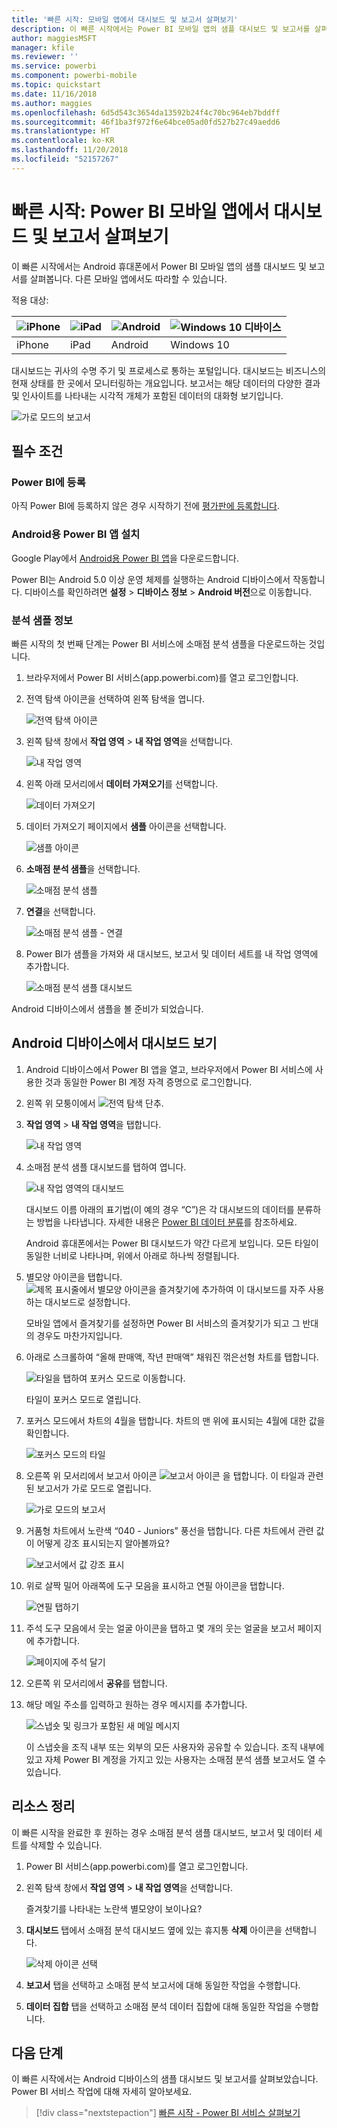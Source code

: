 ```yaml
---
title: '빠른 시작: 모바일 앱에서 대시보드 및 보고서 살펴보기'
description: 이 빠른 시작에서는 Power BI 모바일 앱의 샘플 대시보드 및 보고서를 살펴봅니다.
author: maggiesMSFT
manager: kfile
ms.reviewer: ''
ms.service: powerbi
ms.component: powerbi-mobile
ms.topic: quickstart
ms.date: 11/16/2018
ms.author: maggies
ms.openlocfilehash: 6d5d543c3654da13592b24f4c70bc964eb7bddff
ms.sourcegitcommit: 46f1ba3f972f6e64bce05ad0fd527b27c49aedd6
ms.translationtype: HT
ms.contentlocale: ko-KR
ms.lasthandoff: 11/20/2018
ms.locfileid: "52157267"
---
```

# <a name="quickstart-explore-dashboards-and-reports-in-the-power-bi-mobile-apps"></a>빠른 시작: Power BI 모바일 앱에서 대시보드 및 보고서 살펴보기
이 빠른 시작에서는 Android 휴대폰에서 Power BI 모바일 앱의 샘플 대시보드 및 보고서를 살펴봅니다. 다른 모바일 앱에서도 따라할 수 있습니다. 

적용 대상:

| ![iPhone](./media/mobile-apps-quickstart-view-dashboard-report/iphone-logo-30-px.png) | ![iPad](./media/mobile-apps-quickstart-view-dashboard-report/ipad-logo-30-px.png) | ![Android](./media/mobile-apps-quickstart-view-dashboard-report/android-logo-30-px.png) | ![Windows 10 디바이스](./media/mobile-apps-quickstart-view-dashboard-report/win-10-logo-30-px.png) |
|:--- |:--- |:--- |:--- |
| iPhone | iPad | Android | Windows 10 |

대시보드는 귀사의 수명 주기 및 프로세스로 통하는 포털입니다. 대시보드는 비즈니스의 현재 상태를 한 곳에서 모니터링하는 개요입니다. 보고서는 해당 데이터의 다양한 결과 및 인사이트를 나타내는 시각적 개체가 포함된 데이터의 대화형 보기입니다. 

![가로 모드의 보고서](././media/mobile-apps-quickstart-view-dashboard-report/power-bi-android-quickstart-report.png)

## <a name="prerequisites"></a>필수 조건

### <a name="sign-up-for-power-bi"></a>Power BI에 등록
아직 Power BI에 등록하지 않은 경우 시작하기 전에 [평가판에 등록합니다](https://app.powerbi.com/signupredirect?pbi_source=web).

### <a name="install-the-power-bi-for-android-app"></a>Android용 Power BI 앱 설치
Google Play에서 [Android용 Power BI 앱](http://go.microsoft.com/fwlink/?LinkID=544867)을 다운로드합니다.

Power BI는 Android 5.0 이상 운영 체제를 실행하는 Android 디바이스에서 작동합니다. 디바이스를 확인하려면 **설정** > **디바이스 정보** > **Android 버전**으로 이동합니다.

### <a name="download-the-retail-analysis-sample"></a>분석 샘플 정보
빠른 시작의 첫 번째 단계는 Power BI 서비스에 소매점 분석 샘플을 다운로드하는 것입니다.

1. 브라우저에서 Power BI 서비스(app.powerbi.com)를 열고 로그인합니다.

1. 전역 탐색 아이콘을 선택하여 왼쪽 탐색을 엽니다.

    ![전역 탐색 아이콘](./media/mobile-apps-quickstart-view-dashboard-report/power-bi-android-quickstart-global-nav-icon.png)

2. 왼쪽 탐색 창에서 **작업 영역** > **내 작업 영역**을 선택합니다.

    ![내 작업 영역](./media/mobile-apps-quickstart-view-dashboard-report/power-bi-android-quickstart-my-workspace.png)

3. 왼쪽 아래 모서리에서 **데이터 가져오기**를 선택합니다.
   
    ![데이터 가져오기](./media/mobile-apps-quickstart-view-dashboard-report/power-bi-get-data.png)

3. 데이터 가져오기 페이지에서 **샘플** 아이콘을 선택합니다.
   
   ![샘플 아이콘](./media/mobile-apps-quickstart-view-dashboard-report/power-bi-samples-icon.png)

4. **소매점 분석 샘플**을 선택합니다.
 
    ![소매점 분석 샘플](./media/mobile-apps-quickstart-view-dashboard-report/power-bi-rs.png)
 
8. **연결**을 선택합니다.  
  
   ![소매점 분석 샘플 - 연결](./media/mobile-apps-quickstart-view-dashboard-report/retail16.png)
   
5. Power BI가 샘플을 가져와 새 대시보드, 보고서 및 데이터 세트를 내 작업 영역에 추가합니다.
   
   ![소매점 분석 샘플 대시보드](./media/mobile-apps-quickstart-view-dashboard-report/power-bi-service-opportunity-sample.png)

Android 디바이스에서 샘플을 볼 준비가 되었습니다.

## <a name="view-a-dashboard-on-your-android-device"></a>Android 디바이스에서 대시보드 보기
1. Android 디바이스에서 Power BI 앱을 열고, 브라우저에서 Power BI 서비스에 사용한 것과 동일한 Power BI 계정 자격 증명으로 로그인합니다.

1.  왼쪽 위 모퉁이에서 ![전역 탐색 단추](./media/mobile-apps-quickstart-view-dashboard-report/power-bi-iphone-global-nav-button.png).

2.  **작업 영역** > **내 작업 영역**을 탭합니다.

    ![내 작업 영역](./media/mobile-apps-quickstart-view-dashboard-report/power-bi-android-quickstart-workspaces.png)

3. 소매점 분석 샘플 대시보드를 탭하여 엽니다.
 
    ![내 작업 영역의 대시보드](./media/mobile-apps-quickstart-view-dashboard-report/power-bi-android-quickstart-open-retail.png)
   
    대시보드 이름 아래의 표기법(이 예의 경우 “C”)은 각 대시보드의 데이터를 분류하는 방법을 나타냅니다. 자세한 내용은 [Power BI 데이터 분류](../../service-data-classification.md)를 참조하세요.

    Android 휴대폰에서는 Power BI 대시보드가 약간 다르게 보입니다. 모든 타일이 동일한 너비로 나타나며, 위에서 아래로 하나씩 정렬됩니다.

4. 별모양 아이콘을 탭합니다. ![제목 표시줄에서 별모양 아이콘을 즐겨찾기에 추가하여](./media/mobile-apps-quickstart-view-dashboard-report/power-bi-android-quickstart-favorite-icon.png) 이 대시보드를 자주 사용하는 대시보드로 설정합니다.

    모바일 앱에서 즐겨찾기를 설정하면 Power BI 서비스의 즐겨찾기가 되고 그 반대의 경우도 마찬가지입니다.

4. 아래로 스크롤하여 “올해 판매액, 작년 판매액” 채워진 꺾은선형 차트를 탭합니다.

    ![타일을 탭하여 포커스 모드로 이동합니다.](./media/mobile-apps-quickstart-view-dashboard-report/power-bi-android-quickstart-tap-tile-fave.png)

    타일이 포커스 모드로 열립니다.

7. 포커스 모드에서 차트의 4월을 탭합니다. 차트의 맨 위에 표시되는 4월에 대한 값을 확인합니다.

    ![포커스 모드의 타일](./media/mobile-apps-quickstart-view-dashboard-report/power-bi-android-quickstart-tile-focus.png)

8. 오른쪽 위 모서리에서 보고서 아이콘 ![보고서 아이콘](./media/mobile-apps-quickstart-view-dashboard-report/power-bi-android-quickstart-report-icon.png) 을 탭합니다. 이 타일과 관련된 보고서가 가로 모드로 열립니다.

    ![가로 모드의 보고서](././media/mobile-apps-quickstart-view-dashboard-report/power-bi-android-quickstart-report.png)

9. 거품형 차트에서 노란색 “040 - Juniors” 풍선을 탭합니다. 다른 차트에서 관련 값이 어떻게 강조 표시되는지 알아볼까요? 

    ![보고서에서 값 강조 표시](./media/mobile-apps-quickstart-view-dashboard-report/power-bi-android-quickstart-cross-highlight.png)

10. 위로 살짝 밀어 아래쪽에 도구 모음을 표시하고 연필 아이콘을 탭합니다.

    ![연필 탭하기](./media/mobile-apps-quickstart-view-dashboard-report/power-bi-android-quickstart-tap-pencil.png)

11. 주석 도구 모음에서 웃는 얼굴 아이콘을 탭하고 몇 개의 웃는 얼굴을 보고서 페이지에 추가합니다.
 
    ![페이지에 주석 달기](./media/mobile-apps-quickstart-view-dashboard-report/power-bi-android-quickstart-annotate.png)

12. 오른쪽 위 모서리에서 **공유**를 탭합니다.

1. 해당 메일 주소를 입력하고 원하는 경우 메시지를 추가합니다.  

    ![스냅숏 및 링크가 포함된 새 메일 메시지](./media/mobile-apps-quickstart-view-dashboard-report/power-bi-android-quickstart-send-snapshot.png)

    이 스냅숏을 조직 내부 또는 외부의 모든 사용자와 공유할 수 있습니다. 조직 내부에 있고 자체 Power BI 계정을 가지고 있는 사용자는 소매점 분석 샘플 보고서도 열 수 있습니다.

## <a name="clean-up-resources"></a>리소스 정리

이 빠른 시작을 완료한 후 원하는 경우 소매점 분석 샘플 대시보드, 보고서 및 데이터 세트를 삭제할 수 있습니다.

1. Power BI 서비스(app.powerbi.com)를 열고 로그인합니다.

2. 왼쪽 탐색 창에서 **작업 영역** > **내 작업 영역**을 선택합니다.

    즐겨찾기를 나타내는 노란색 별모양이 보이나요?

3. **대시보드** 탭에서 소매점 분석 대시보드 옆에 있는 휴지통 **삭제** 아이콘을 선택합니다.

    ![삭제 아이콘 선택](./media/mobile-apps-quickstart-view-dashboard-report/power-bi-android-quickstart-delete-retail.png)

4. **보고서** 탭을 선택하고 소매점 분석 보고서에 대해 동일한 작업을 수행합니다.

5. **데이터 집합** 탭을 선택하고 소매점 분석 데이터 집합에 대해 동일한 작업을 수행합니다.


## <a name="next-steps"></a>다음 단계

이 빠른 시작에서는 Android 디바이스의 샘플 대시보드 및 보고서를 살펴보았습니다. Power BI 서비스 작업에 대해 자세히 알아보세요. 

> [!div class="nextstepaction"]
> [빠른 시작 - Power BI 서비스 살펴보기](../end-user-experience.md)


